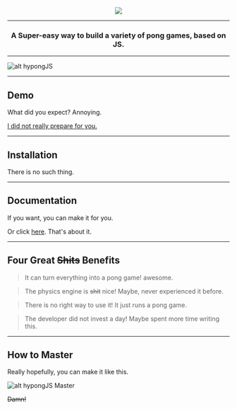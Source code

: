 
<p align="center"><img src="https://raw.githubusercontent.com/leejg1313/hypongJS/master/img/hypongJS-Logo-Original.png" /></p>

---

<h3 align="center">A Super-easy way to build a variety of pong games, based on JS.</h3>

---

![alt hypongJS](https://raw.githubusercontent.com/leejg1313/hypongJS/master/screenshots/hypongJS.gif)

---

## Demo
What did you expect? Annoying.

[I did not really prepare for you.](https://codepen.io/JayMint/pen/YVNxea)

---

## Installation
There is no such thing.

---

## Documentation
If you want, you can make it for you.

Or click [here](https://github.com/leejg1313/hypongJS/tree/master/docs). That's about it.

---

## Four Great <del>Shits</del> Benefits
> It can turn everything into a pong game! awesome.

> The physics engine is <del>shit</del> nice! Maybe, never experienced it before.

> There is no right way to use it! It just runs a pong game.

> The developer did not invest a day! Maybe spent more time writing this.

---

## How to Master
Really hopefully, you can make it like this.

![alt hypongJS Master](https://raw.githubusercontent.com/leejg1313/hypongJS/master/screenshots/hypongJS-Weird.gif)
<p><del>Damn!</del></p>
